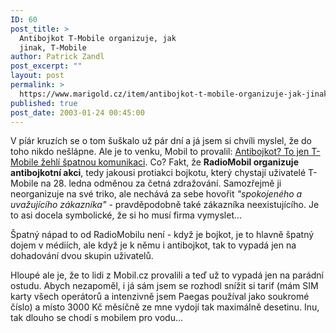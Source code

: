 ```yaml
---
ID: 60
post_title: >
  Antibojkot T-Mobile organizuje, jak
  jinak, T-Mobile
author: Patrick Zandl
post_excerpt: ""
layout: post
permalink: >
  https://www.marigold.cz/item/antibojkot-t-mobile-organizuje-jak-jinak-t-mobile
published: true
post_date: 2003-01-24 00:45:00
---
```

<P>V píár kruzích se o tom šuškalo už pár dní a já jsem si chvíli myslel, že do toho nikdo nešlápne. Ale je to venku, Mobil to provalil: <A href="http://www.mobil.cz/mobilni_komunikace/operatori/sluzby/sluzby_tmobile/tmobileantibojkot030124.html" target=_blank>Antibojkot? To jen T-Mobile žehlí špatnou komunikaci</A>. Co? Fakt, že <STRONG>RadioMobil organizuje antibojkotní akci</STRONG>, tedy jakousi protiakci bojkotu, který chystají uživatelé T-Mobile na 28. ledna odměnou za četná zdražování. Samozřejmě ji neorganizuje na své triko, ale nechává za sebe hovořit <EM>"spokojeného&#160;a uvažujícího zákazníka"</EM> - pravděpodobně také zákazníka neexistujícího.&#160;Je to asi docela symbolické, že si ho musí firma vymyslet...</P>
<P>Špatný nápad to od RadioMobilu není - když je bojkot, je to hlavně špatný dojem v médiích, ale když je k němu i antibojkot, tak to vypadá jen na dohadování dvou skupin uživatelů. </P>
<P>Hloupé ale je, že to lidi z Mobil.cz provalili a teď už to vypadá jen na parádní ostudu. Abych nezapoměl, i já sám jsem se rozhodl snížit si tarif (mám SIM karty všech operátorů a intenzivně jsem Paegas používal jako soukromé číslo) a místo 3000 Kč měsíčně ze mne vydojí tak maximálně desetinu. Inu, tak dlouho se chodí s mobilem pro vodu...</P>